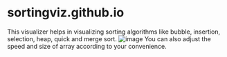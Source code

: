 # sortingviz.github.io
This visualizer helps in visualizing sorting algorithms like bubble, insertion, selection, heap, quick and merge sort.
![image](https://user-images.githubusercontent.com/108570032/218268950-6e6ecfce-6f54-4777-94b1-1288cf144705.png)
You can also adjust the speed and size of array according to your convenience.
